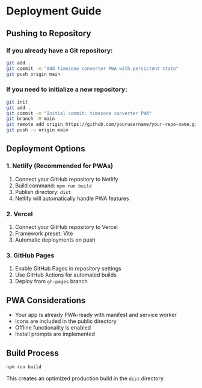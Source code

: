 # Deployment Guide

## Pushing to Repository

### If you already have a Git repository:
```bash
git add .
git commit -m "Add timezone converter PWA with persistent state"
git push origin main
```

### If you need to initialize a new repository:
```bash
git init
git add .
git commit -m "Initial commit: timezone converter PWA"
git branch -M main
git remote add origin https://github.com/yourusername/your-repo-name.git
git push -u origin main
```

## Deployment Options

### 1. Netlify (Recommended for PWAs)
1. Connect your GitHub repository to Netlify
2. Build command: `npm run build`
3. Publish directory: `dist`
4. Netlify will automatically handle PWA features

### 2. Vercel
1. Connect your GitHub repository to Vercel
2. Framework preset: Vite
3. Automatic deployments on push

### 3. GitHub Pages
1. Enable GitHub Pages in repository settings
2. Use GitHub Actions for automated builds
3. Deploy from `gh-pages` branch

## PWA Considerations
- Your app is already PWA-ready with manifest and service worker
- Icons are included in the public directory
- Offline functionality is enabled
- Install prompts are implemented

## Build Process
```bash
npm run build
```
This creates an optimized production build in the `dist` directory.